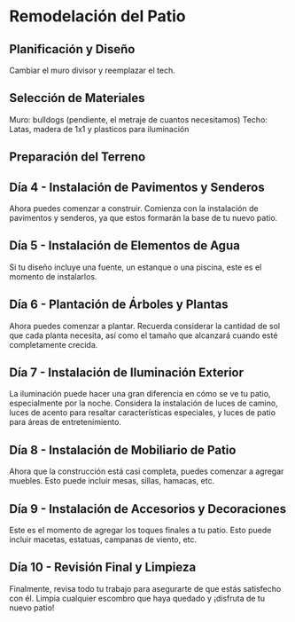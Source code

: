 
# Remodelación del Patio

## Planificación y Diseño

Cambiar el muro divisor y reemplazar el tech.

##  Selección de Materiales

Muro: bulldogs (pendiente, el metraje de cuantos necesitamos)
Techo: Latas, madera de 1x1 y plasticos para iluminación

## Preparación del Terreno


## Día 4 - Instalación de Pavimentos y Senderos
Ahora puedes comenzar a construir. Comienza con la instalación de pavimentos y senderos, ya que estos formarán la base de tu nuevo patio.

## Día 5 - Instalación de Elementos de Agua
Si tu diseño incluye una fuente, un estanque o una piscina, este es el momento de instalarlos.

## Día 6 - Plantación de Árboles y Plantas
Ahora puedes comenzar a plantar. Recuerda considerar la cantidad de sol que cada planta necesita, así como el tamaño que alcanzará cuando esté completamente crecida.

## Día 7 - Instalación de Iluminación Exterior
La iluminación puede hacer una gran diferencia en cómo se ve tu patio, especialmente por la noche. Considera la instalación de luces de camino, luces de acento para resaltar características especiales, y luces de patio para áreas de entretenimiento.

## Día 8 - Instalación de Mobiliario de Patio
Ahora que la construcción está casi completa, puedes comenzar a agregar muebles. Esto puede incluir mesas, sillas, hamacas, etc.

## Día 9 - Instalación de Accesorios y Decoraciones
Este es el momento de agregar los toques finales a tu patio. Esto puede incluir macetas, estatuas, campanas de viento, etc.

## Día 10 - Revisión Final y Limpieza
Finalmente, revisa todo tu trabajo para asegurarte de que estás satisfecho con él. Limpia cualquier escombro que haya quedado y ¡disfruta de tu nuevo patio!
